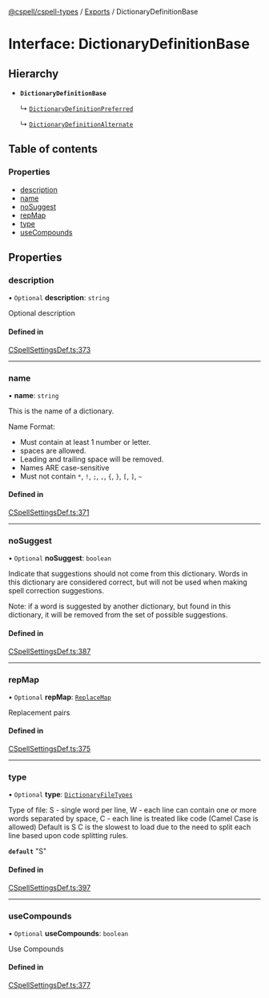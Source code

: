 [@cspell/cspell-types](../README.md) / [Exports](../modules.md) / DictionaryDefinitionBase

# Interface: DictionaryDefinitionBase

## Hierarchy

- **`DictionaryDefinitionBase`**

  ↳ [`DictionaryDefinitionPreferred`](DictionaryDefinitionPreferred.md)

  ↳ [`DictionaryDefinitionAlternate`](DictionaryDefinitionAlternate.md)

## Table of contents

### Properties

- [description](DictionaryDefinitionBase.md#description)
- [name](DictionaryDefinitionBase.md#name)
- [noSuggest](DictionaryDefinitionBase.md#nosuggest)
- [repMap](DictionaryDefinitionBase.md#repmap)
- [type](DictionaryDefinitionBase.md#type)
- [useCompounds](DictionaryDefinitionBase.md#usecompounds)

## Properties

### description

• `Optional` **description**: `string`

Optional description

#### Defined in

[CSpellSettingsDef.ts:373](https://github.com/streetsidesoftware/cspell/blob/27fe1d6b/packages/cspell-types/src/CSpellSettingsDef.ts#L373)

___

### name

• **name**: `string`

This is the name of a dictionary.

Name Format:
- Must contain at least 1 number or letter.
- spaces are allowed.
- Leading and trailing space will be removed.
- Names ARE case-sensitive
- Must not contain `*`, `!`, `;`, `,`, `{`, `}`, `[`, `]`, `~`

#### Defined in

[CSpellSettingsDef.ts:371](https://github.com/streetsidesoftware/cspell/blob/27fe1d6b/packages/cspell-types/src/CSpellSettingsDef.ts#L371)

___

### noSuggest

• `Optional` **noSuggest**: `boolean`

Indicate that suggestions should not come from this dictionary.
Words in this dictionary are considered correct, but will not be
used when making spell correction suggestions.

Note: if a word is suggested by another dictionary, but found in
this dictionary, it will be removed from the set of
possible suggestions.

#### Defined in

[CSpellSettingsDef.ts:387](https://github.com/streetsidesoftware/cspell/blob/27fe1d6b/packages/cspell-types/src/CSpellSettingsDef.ts#L387)

___

### repMap

• `Optional` **repMap**: [`ReplaceMap`](../modules.md#replacemap)

Replacement pairs

#### Defined in

[CSpellSettingsDef.ts:375](https://github.com/streetsidesoftware/cspell/blob/27fe1d6b/packages/cspell-types/src/CSpellSettingsDef.ts#L375)

___

### type

• `Optional` **type**: [`DictionaryFileTypes`](../modules.md#dictionaryfiletypes)

Type of file:
S - single word per line,
W - each line can contain one or more words separated by space,
C - each line is treated like code (Camel Case is allowed)
Default is S
C is the slowest to load due to the need to split each line based upon code splitting rules.

**`default`** "S"

#### Defined in

[CSpellSettingsDef.ts:397](https://github.com/streetsidesoftware/cspell/blob/27fe1d6b/packages/cspell-types/src/CSpellSettingsDef.ts#L397)

___

### useCompounds

• `Optional` **useCompounds**: `boolean`

Use Compounds

#### Defined in

[CSpellSettingsDef.ts:377](https://github.com/streetsidesoftware/cspell/blob/27fe1d6b/packages/cspell-types/src/CSpellSettingsDef.ts#L377)
